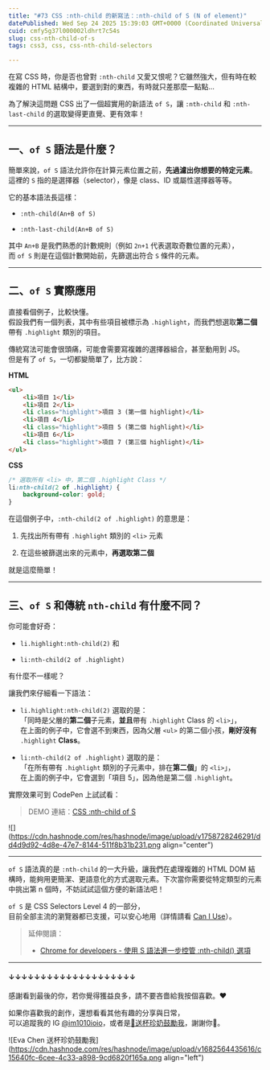 ```yaml
---
title: "#73 CSS :nth-child 的新寫法：:nth-child of S (N of element)"
datePublished: Wed Sep 24 2025 15:39:03 GMT+0000 (Coordinated Universal Time)
cuid: cmfy5g37l000002ldhrt7c54s
slug: css-nth-child-of-s
tags: css3, css, css-nth-child-selectors

---
```


在寫 CSS 時，你是否也曾對 `:nth-child` 又愛又恨呢？它雖然強大，但有時在較複雜的 HTML 結構中，要選到對的東西，有時就只差那麼一點點…

為了解決這問題 CSS 出了一個超實用的新語法 `of S`，讓 `:nth-child` 和 `:nth-last-child` 的選取變得更直覺、更有效率！

---

## 一、`of S` 語法是什麼？

簡單來說，`of S` 語法允許你在計算元素位置之前，**先過濾出你想要的特定元素**。  
這裡的 `S` 指的是選擇器（selector），像是 class、ID 或屬性選擇器等等。

它的基本語法長這樣：

* `:nth-child(An+B of S)`
    
* `:nth-last-child(An+B of S)`
    

其中 `An+B` 是我們熟悉的計數規則（例如 `2n+1` 代表選取奇數位置的元素），  
而 `of S` 則是在這個計數開始前，先篩選出符合 `S` 條件的元素。

---

## **二、**`of S` 實際應用

直接看個例子，比較快懂。  
假設我們有一個列表，其中有些項目被標示為 `.highlight`，而我們想選取**第二個**帶有 `.highlight` 類別的項目。

傳統寫法可能會很頭痛，可能會需要寫複雜的選擇器組合，甚至動用到 JS。  
但是有了 `of S`，一切都變簡單了，比方說：

**HTML**

```html
<ul>
    <li>項目 1</li>
    <li>項目 2</li>
    <li class="highlight">項目 3 (第一個 highlight)</li>
    <li>項目 4</li>
    <li class="highlight">項目 5 (第二個 highlight)</li>
    <li>項目 6</li>
    <li class="highlight">項目 7 (第三個 highlight)</li>
</ul>
```

**CSS**

```css
/* 選取所有 <li> 中，第二個 .highlight Class */
li:nth-child(2 of .highlight) {
    background-color: gold;
}
```

在這個例子中，`:nth-child(2 of .highlight)` 的意思是：

1. 先找出所有帶有 `.highlight` 類別的 `<li>` 元素
    
2. 在這些被篩選出來的元素中，**再選取第二個**
    

就是這麼簡單！

---

## 三、`of S` 和傳統 `nth-child` 有什麼不同？

你可能會好奇：

* `li.highlight:nth-child(2)` 和
    
* `li:nth-child(2 of .highlight)`
    

有什麼不一樣呢？

讓我們來仔細看一下語法：

* `li.highlight:nth-child(2)` 選取的是：  
    「同時是父層的**第二個**子元素，**並且**帶有 `.highlight` Class 的 `<li>`」，  
    在上面的例子中，它會選不到東西，因為父層 `<ul>` 的第二個小孩，**剛好沒有** `.highlight` **Class**。
    
* `li:nth-child(2 of .highlight)` 選取的是：  
    「在所有帶有 `.highlight` 類別的子元素中，排在**第二個**」的 `<li>`」，  
    在上面的例子中，它會選到「項目 5」，因為他是第二個 `.highlight`。
    

實際效果可到 CodePen 上試試看：

> DEMO 連結：[CSS :nth-child of S](https://codepen.io/im1010ioio/pen/pvgjbxR)

![](https://cdn.hashnode.com/res/hashnode/image/upload/v1758728246291/dd4d9d92-4d8e-47e7-8144-511f8b31b231.png align="center")

---

`of S` 語法真的是 `:nth-child` 的一大升級，讓我們在處理複雜的 HTML DOM 結構時，能夠用更簡潔、更語意化的方式選取元素。下次當你需要從特定類型的元素中挑出第 n 個時，不妨試試這個方便的新語法吧！

`of S` 是 CSS Selectors Level 4 的一部分，  
目前全部主流的瀏覽器都已支援，可以安心地用（詳情請看 [Can I Use](https://caniuse.com/css-nth-child-of)）。

> 延伸閱讀：
> 
> * [Chrome for developers - 使用 S 語法進一步控管 :nth-child() 選項](https://developer.chrome.com/docs/css-ui/css-nth-child-of-s?hl=zh-tw)
>     

---

#### ↓↓↓↓↓↓↓↓↓↓↓↓↓↓↓↓↓↓↓↓

感謝看到最後的你，若你覺得獲益良多，請不要吝嗇給我按個喜歡。❤️

如果你喜歡我的創作，還想看看其他有趣的分享與日常，  
可以追蹤我的 IG [@im1010ioio](https://www.instagram.com/im1010ioio/)，或者是[🧋送杯珍奶鼓勵我](https://im1010ioio.bobaboba.me/)，謝謝你🥰。

![Eva Chen 送杯珍奶鼓勵我](https://cdn.hashnode.com/res/hashnode/image/upload/v1682564435616/c15640fc-6cee-4c33-a898-9cd6820f165a.png align="left")